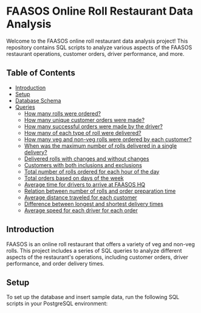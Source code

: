 # FAASOS Online Roll Restaurant Data Analysis

Welcome to the FAASOS online roll restaurant data analysis project! This repository contains SQL scripts to analyze various aspects of the FAASOS restaurant operations, customer orders, driver performance, and more.

## Table of Contents
- [Introduction](#introduction)
- [Setup](#setup)
- [Database Schema](#database-schema)
- [Queries](#queries)
  - [How many rolls were ordered?](#how-many-rolls-were-ordered)
  - [How many unique customer orders were made?](#how-many-unique-customer-orders-were-made)
  - [How many successful orders were made by the driver?](#how-many-successful-orders-were-made-by-the-driver)
  - [How many of each type of roll were delivered?](#how-many-of-each-type-of-roll-were-delivered)
  - [How many veg and non-veg rolls were ordered by each customer?](#how-many-veg-and-non-veg-rolls-were-ordered-by-each-customer)
  - [When was the maximum number of rolls delivered in a single delivery?](#when-was-the-maximum-number-of-rolls-delivered-in-a-single-delivery)
  - [Delivered rolls with changes and without changes](#delivered-rolls-with-changes-and-without-changes)
  - [Customers with both inclusions and exclusions](#customers-with-both-inclusions-and-exclusions)
  - [Total number of rolls ordered for each hour of the day](#total-number-of-rolls-ordered-for-each-hour-of-the-day)
  - [Total orders based on days of the week](#total-orders-based-on-days-of-the-week)
  - [Average time for drivers to arrive at FAASOS HQ](#average-time-for-drivers-to-arrive-at-faasos-hq)
  - [Relation between number of rolls and order preparation time](#relation-between-number-of-rolls-and-order-preparation-time)
  - [Average distance traveled for each customer](#average-distance-traveled-for-each-customer)
  - [Difference between longest and shortest delivery times](#difference-between-longest-and-shortest-delivery-times)
  - [Average speed for each driver for each order](#average-speed-for-each-driver-for-each-order)

## Introduction

FAASOS is an online roll restaurant that offers a variety of veg and non-veg rolls. This project includes a series of SQL queries to analyze different aspects of the restaurant's operations, including customer orders, driver performance, and order delivery times.

## Setup

To set up the database and insert sample data, run the following SQL scripts in your PostgreSQL environment:

